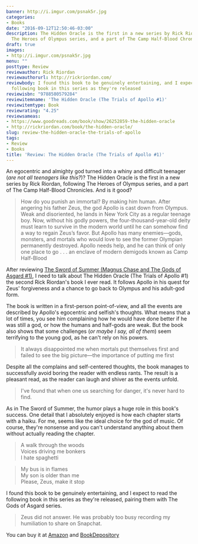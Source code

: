 ```yaml
---
banner: http://i.imgur.com/psnak5r.jpg
categories:
- Books
date: "2016-09-12T12:50:46-03:00"
description: The Hidden Oracle is the first in a new series by Rick Riordan, following
  The Heroes of Olympus series, and a part of The Camp Half-Blood Chronicles
draft: true
images:
- http://i.imgur.com/psnak5r.jpg
menu: ""
posttype: Review
reviewauthor: Rick Riordan
reviewauthorurl: http://rickriordan.com/
reviewbody: I found this book to be genuinely entertaining, and I expect to read the
  following book in this series as they're released
reviewisbn: "9788580579284"
reviewitemname: 'The Hidden Oracle (The Trials of Apollo #1)'
reviewitemtype: Book
reviewrating: "4.25"
reviewsameas:
- https://www.goodreads.com/book/show/26252859-the-hidden-oracle
- http://rickriordan.com/book/the-hidden-oracle/
slug: review-the-hidden-oracle-the-trials-of-apollo
tags:
- Review
- Books
title: 'Review: The Hidden Oracle (The Trials of Apollo #1)'
---
```


An egocentric and almighty god turned into a whiny and difficult teenager (_are not all teenagers like this?_)? 
The Hidden Oracle is the first in a new series by Rick Riordan, following The Heroes of Olympus series, 
and a part of The Camp Half-Blood Chronicles. And is it good?

<!--more-->

> How do you punish an immortal? By making him human. After angering his father Zeus, the god Apollo is cast down from Olympus. 
Weak and disoriented, he lands in New York City as a regular teenage boy. Now, without his godly powers, 
the four-thousand-year-old deity must learn to survive in the modern world until he can somehow find a way to regain Zeus’s favor. 
But Apollo has many enemies—gods, monsters, and mortals who would love to see the former Olympian permanently destroyed. 
Apollo needs help, and he can think of only one place to go . . . an enclave of modern demigods known as Camp Half-Blood

After reviewing 
[The Sword of Summer (Magnus Chase and The Gods of Asgard #1)](/post/review-the-sword-of-summer-magnus-chase/),
I need to talk about The Hidden Oracle (The Trials of Apollo #1) the second Rick Riordan's book I ever read. 
It follows Apollo in his quest for Zeus' forgiveness and a chance to go back to Olympus and his adult-god form.

The book is written in a first-person point-of-view, and all the events are described by Apollo's egocentric and selfish's thoughts. 
What means that a lot of times, you see him complaining how he would have done better 
if he was still a god, or how the humans and half-gods are weak. 
But the book also shows that some challenges (_or maybe I say, all of them_) seem terrifying to the young god, as he can't rely on his powers.

> It always disappointed me when mortals put themselves first and failed to see the big picture—the importance of putting me first

Despite all the complains and self-centered thoughts, the book manages to successfully avoid boring the reader with endless rants. 
The result is a pleasant read, as the reader can laugh and shiver as the events unfold.

> I've found that when one us searching for danger, it's never hard to find.

As in The Sword of Summer, the humor plays a huge role in this book's success. 
One detail that I absolutely enjoyed is how each chapter starts with a haiku. 
For me, seems like the ideal choice for the god of music. 
Of course, they're nonsense and you can't understand anything about them without actually reading the chapter.

> A walk through the woods  
Voices driving me bonkers  
I hate spaghetti  

> My bus is in flames  
My son is older than me  
Please, Zeus, make it stop

I found this book to be genuinely entertaining, and I expect to read the following book in this series as they're released, 
pairing them with The Gods of Asgard series.

> Zeus did not answer. He was probably too busy recording my humiliation to share on Snapchat.

You can buy it at [Amazon](http://amzn.to/2cqkjVm) and 
[BookDepository](http://www.bookdepository.com/search?searchTerm=the+hidden+oracle+trials+of+apollo&a_aid=thiagomgd)
